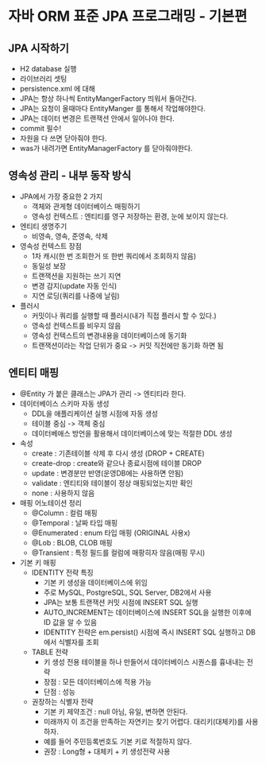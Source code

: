 # 자바 ORM 표준 JPA 프로그래밍 - 기본편

## JPA 시작하기
- H2 database 실행
- 라이브러리 셋팅
- persistence.xml 에 대해
- JPA는 항상 하나씩 EntityMangerFactory 띄워서 돌아간다.
- JPA는 요청이 올때마다 EntityManger 를 통해서 작업해야한다.
- JPA는 데이터 변경은 트랜잭션 안에서 일어나야 한다.
- commit 필수!
- 자원을 다 쓰면 닫아줘야 한다.
- was가 내려가면 EntityManagerFactory 를 닫아줘야한다.

## 영속성 관리 - 내부 동작 방식
- JPA에서 가장 중요한 2 가지
  - 객체와 관게형 데이터베이스 매핑하기
  - 영속성 컨텍스트 : 엔티티를 영구 저장하는 환경, 눈에 보이지 않는다.
- 엔티티 생명주기
  - 비영속, 영속, 준영속, 삭제
- 영속성 컨텍스트 장점
  - 1차 캐시(한 번 조회한거 또 한번 쿼리에서 조회하지 않음)
  - 동일성 보장
  - 트랜잭션을 지원하는 쓰기 지연
  - 변경 감지(update 자동 인식)
  - 지연 로딩(쿼리를 나중에 날림)
- 플러시 
  - 커밋이나 쿼리를 실행할 때 플러시(내가 직접 플러시 할 수 있다.)
  - 영속성 컨텍스트를 비우지 않음
  - 영속성 컨텍스트의 변경내용을 데이터베이스에 동기화
  - 트랜잭션이라는 작업 단위가 중요 -> 커밋 직전에만 동기화 하면 됨

## 엔티티 매핑
- @Entity 가 붙은 클래스는 JPA가 관리 -> 엔티티라 한다.
- 데이터베이스 스키마 자동 생성
  - DDL을 애플리케이션 실행 시점에 자동 생성
  - 테이블 중심 -> 객체 중심 
  - 데이터베애스 방언을 활용해서 데이터베이스에 맞는 적절한 DDL 생성
- 속성
  - create : 기존테이블 삭제 후 다시 생성 (DROP + CREATE)
  - create-drop : create와 같으나 종료시점에 테이블 DROP
  - update : 변경분만 반영(운영DB에는 사용하면 안됨)
  - validate : 엔티티와 테이블이 정상 매핑되었는지만 확인
  - none : 사용하지 않음
- 매핑 어노테이션 정리
  - @Column : 컬럼 매핑
  - @Temporal : 날짜 타입 매핑
  - @Enumerated : enum 타입 매핑 (ORIGINAL 사용x)
  - @Lob : BLOB, CLOB 매핑
  - @Transient : 특정 필드를 컬럼에 매팡히자 않음(매핑 무시)
- 기본 키 매핑
  - IDENTITY 전략 특징
    - 기본 키 생성을 데이터베이스에 위임
    - 주로 MySQL, PostgreSQL, SQL Server, DB2에서 사용
    - JPA는 보통 트랜잭션 커밋 시점에 INSERT SQL 실행
    - AUTO_INCREMENT는 데이터베이스에 INSERT SQL을 실행한 이후에 ID 값을 알 수 있음
    - IDENTITY 전략은 em.persist() 시점에 즉시 INSERT SQL 실행하고 DB에서 식별자를 조회
  - TABLE 전략
    - 키 생성 전용 테이블을 하나 만들어서 데이터베이스 시퀀스를 흉내내는 전략
    - 장점 : 모든 데이터베이스에 적용 가능
    - 단점 : 성능
  - 권장하는 식별자 전략
    - 기본 키 제약조건 : null 아님, 유일, 변하면 안된다.
    - 미래까지 이 조건을 만족하는 자연키는 찾기 어렵다. 대리키(대체키)를 사용하자.
    - 예를 들어 주민등록번호도 기본 키로 적절하지 않다.
    - 권장 : Long형 + 대체키 + 키 생성전략 사용
















